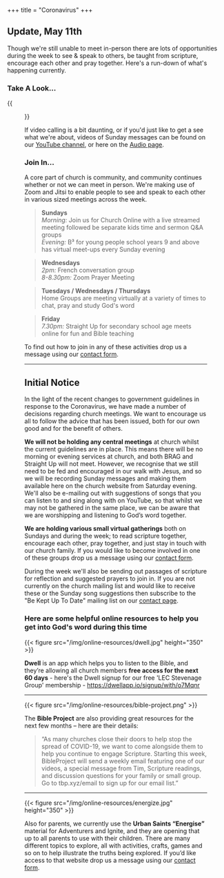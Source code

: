 +++
title = "Coronavirus"
+++

## Update, May 11th

Though we're still unable to meet in-person there are lots of opportunities during the week to see & speak to others, be taught from scripture, encourage each other and pray together. Here's a run-down of what's happening currently.

### Take A Look...

{{<figure src="/img/streamed-preach.webp" class="img-responsive pull-right img-thumbnail">}}

If video calling is a bit daunting, or if you'd just like to get a see what we're about, videos of Sunday messages can be found on our [YouTube channel](https://www.youtube.com/channel/UCobm1YNFv1DNyUqFC4EFaSw), or here on the [Audio page](/audio).

### Join In...

A core part of church is community, and community continues whether or not we can meet in person. We're making use of Zoom and Jitsi to enable people to see and speak to each other in various sized meetings across the week. 


> **Sundays**  
> *Morning:* Join us for Church Online with a live streamed meeting followed be separate kids time and sermon Q&A groups  
> *Evening:* B³ for young people school years 9 and above has virtual meet-ups every Sunday evening

> **Wednesdays**  
> *2pm:* French conversation group  
> *8-8.30pm:* Zoom Prayer Meeting

> **Tuesdays / Wednesdays / Thursdays**  
> Home Groups are meeting virtually at a variety of times to chat, pray and study God's word

> **Friday**  
> *7.30pm:* Straight Up for secondary school age meets online for fun and Bible teaching

To find out how to join in any of these activities drop us a message using our [contact form](/contact).

---

## Initial Notice

 In the light of the recent changes to government guidelines in response to the Coronavirus, we have made a number of decisions regarding church meetings. We want to encourage us all to follow the advice that has been issued, both for our own good and for the benefit of others.

**We will not be holding any central meetings** at church whilst the current guidelines are in place. This means there will be no morning or evening services at church, and both BRAG and Straight Up will not meet. However, we recognise that we still need to be fed and encouraged in our walk with Jesus, and so we will be recording Sunday messages and making them available here on the church website from Saturday evening. We'll also be e-mailing out with suggestions of songs that you can listen to and sing along with on YouTube, so that whilst we may not be gathered in the same place, we can be aware that we are worshipping and listening to God’s word together. 

**We are holding various small virtual gatherings** both on Sundays and during the week; to read scripture together, encourage each other, pray together, and just stay in touch with our church family. If you would like to become involved in one of these groups drop us a message using our [contact form](/contact).

During the week we'll also be sending out passages of scripture for reflection and suggested prayers to join in. If you are not currently on the church mailing list and would like to receive these or the Sunday song suggestions then subscribe to the "Be Kept Up To Date" mailing list on our [contact page](/contact).

### Here are some helpful online resources to help you get into God's word during this time

{{< figure src="/img/online-resources/dwell.jpg" height="350" >}}

**Dwell** is an app which helps you to listen to the Bible, and they’re allowing all church members **free access for the next 60 days** - here's the Dwell signup for our free 'LEC Stevenage Group' membership - https://dwellapp.io/signup/with/o7Mqnr

---

{{< figure src="/img/online-resources/bible-project.png" >}}

The **Bible Project** are also providing great resources for the next few months – here are their details:

> “As many churches close their doors to help stop the spread of COVID-19, we want to come alongside them to help you continue to engage Scripture. Starting this week, BibleProject will send a weekly email featuring one of our videos, a special message from Tim, Scripture readings, and discussion questions for your family or small group. Go to tbp.xyz/email to sign up for our email list.”

---

{{< figure src="/img/online-resources/energize.jpg" height="350" >}}

Also for parents, we currently use the **Urban Saints “Energise”** material for Adventurers and Ignite, and they are opening that up to all parents to use with their children. There are many different topics to explore, all with activities, crafts, games and so on to help illustrate the truths being explored. If you’d like access to that website drop us a message using our [contact form](/contact).